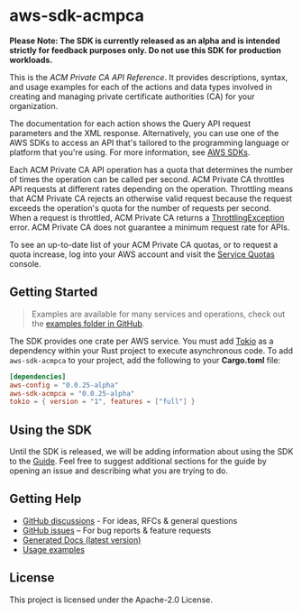 # aws-sdk-acmpca

**Please Note: The SDK is currently released as an alpha and is intended strictly for
feedback purposes only. Do not use this SDK for production workloads.**

This is the _ACM Private CA API Reference_. It provides descriptions, syntax, and usage examples for each of the actions and data types involved in creating and managing private certificate authorities (CA) for your organization.

The documentation for each action shows the Query API request parameters and the XML response. Alternatively, you can use one of the AWS SDKs to access an API that's tailored to the programming language or platform that you're using. For more information, see [AWS SDKs](https://aws.amazon.com/tools/#SDKs).

Each ACM Private CA API operation has a quota that determines the number of times the operation can be called per second. ACM Private CA throttles API requests at different rates depending on the operation. Throttling means that ACM Private CA rejects an otherwise valid request because the request exceeds the operation's quota for the number of requests per second. When a request is throttled, ACM Private CA returns a [ThrottlingException](https://docs.aws.amazon.com/acm-pca/latest/APIReference/CommonErrors.html) error. ACM Private CA does not guarantee a minimum request rate for APIs.

To see an up-to-date list of your ACM Private CA quotas, or to request a quota increase, log into your AWS account and visit the [Service Quotas](https://console.aws.amazon.com/servicequotas/) console.

## Getting Started

> Examples are available for many services and operations, check out the
> [examples folder in GitHub](https://github.com/awslabs/aws-sdk-rust/tree/main/examples).

The SDK provides one crate per AWS service. You must add [Tokio](https://crates.io/crates/tokio)
as a dependency within your Rust project to execute asynchronous code. To add `aws-sdk-acmpca` to
your project, add the following to your **Cargo.toml** file:

```toml
[dependencies]
aws-config = "0.0.25-alpha"
aws-sdk-acmpca = "0.0.25-alpha"
tokio = { version = "1", features = ["full"] }
```

## Using the SDK

Until the SDK is released, we will be adding information about using the SDK to the
[Guide](https://github.com/awslabs/aws-sdk-rust/blob/main/Guide.md). Feel free to suggest
additional sections for the guide by opening an issue and describing what you are trying to do.

## Getting Help

* [GitHub discussions](https://github.com/awslabs/aws-sdk-rust/discussions) - For ideas, RFCs & general questions
* [GitHub issues](https://github.com/awslabs/aws-sdk-rust/issues/new/choose) – For bug reports & feature requests
* [Generated Docs (latest version)](https://awslabs.github.io/aws-sdk-rust/)
* [Usage examples](https://github.com/awslabs/aws-sdk-rust/tree/main/examples)

## License

This project is licensed under the Apache-2.0 License.

